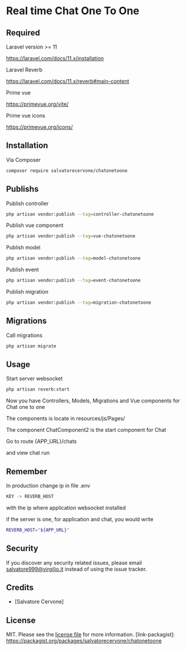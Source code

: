 # Real time Chat One To One

## Required

Laravel version >= 11

https://laravel.com/docs/11.x/installation

Laravel Reverb

https://laravel.com/docs/11.x/reverb#main-content

Prime vue

https://primevue.org/vite/

Prime vue icons

https://primevue.org/icons/

## Installation

Via Composer

```bash
composer require salvatorecervone/chatonetoone
```

## Publishs

Publish controller

```bash
php artisan vendor:publish --tag=controller-chatonetoone
```

Publish vue component

```bash
php artisan vendor:publish --tag=vue-chatonetoone
```

Publish model

```bash
php artisan vendor:publish --tag=model-chatonetoone
```

Publish event

```bash
php artisan vendor:publish --tag=event-chatonetoone
```

Publish migration

```bash
php artisan vendor:publish --tag=migration-chatonetoone
```

## Migrations

Call migrations

```bash
php artisan migrate
```
## Usage

Start server websocket

```bash
php artisan reverb:start
```

Now you have Controllers, Models, Migrations and Vue components for Chat one to one

The components is locate in resources/js/Pages/

The component ChatComponent2 is the start component for Chat

Go to route {APP_URL}/chats 

and view chat run

## Remember

In production change ip in file .env 
```bash
KEY -> REVERB_HOST
```
with the ip where application websocket installed

if the server is one, for application and chat, you would write 

```bash
REVERB_HOST="${APP_URL}"
```

## Security

If you discover any security related issues, please email salvatore999@virgilio.it instead of using the issue tracker.

## Credits

- [Salvatore Cervone]

## License

MIT. Please see the [license file](license.md) for more information.
[link-packagist]: https://packagist.org/packages/salvatorecervone/chatonetoone
